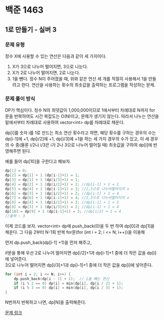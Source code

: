 # 백준 1463
## 1로 만들기 - 실버 3
### 문제 유형

정수 X에 사용할 수 있는 연산은 다음과 같이 세 가지이다.

1. X가 3으로 나누어 떨어지면, 3으로 나눈다.
2. X가 2로 나누어 떨어지면, 2로 나눈다.
3. 1을 뺀다.
정수 N이 주어졌을 때, 위와 같은 연산 세 개를 적절히 사용해서 1을 만들려고 한다. 연산을 사용하는 횟수의 최솟값을 출력하는 프로그램을 작성하는 문제.

### 문제 풀이 방식

DP가 핵심이다. 정수 N의 최댓값이 1,000,000이므로 1에서부터 차례대로 N까지 for문을 반복하여도 시간 복잡도는 O(N)이고, 문제가 생기지 않는다. 따라서 나누는 연산을 밑에서부터 차례대로 사용하여 vector\<int> dp를 차례대로 채운다.

dp[i]를 숫자 i를 1로 만드는 최소 연산 횟수라고 하면, 해당 횟수를 구하는 경우의 수는 dp[i-1]에 +1, dp[i/2]에 +1, dp[i/3]에 +1을 하는 세 가지 경우의 수가 있고, 이 세 경우의 수 중(물론 i/2나 i/3은 i가 2나 3으로 나누어 떨어질 때) 최솟값을 구하여 dp[i]에 반영해주면 된다. 

예를 들어 dp[10]을 구한다고 해보자.
~~~cpp
dp[1] = 0;
dp[2] = dp[1] + 1 (dp[i-1]+1) = 1; 
dp[3] = dp[1] + 1 (dp[i/3]+1) = 1;
dp[4] = dp[2] + 1 (dp[i/2]+1) = 2; //dp[i-1] + 1 = 2 
dp[5] = dp[4] + 1 (dp[i-1]+1) = 3; //2,3으로 나누어떨어지지 x
dp[6] = dp[3] + 1 (dp[i/2]+1) = 2; //dp[i-1] + 1 = 4
dp[7] = dp[6] + 1 (dp[i-1]+1) = 4; //2,3으로 나누어떨어지지 x
dp[8] = dp[4] + 1 (dp[i/2]+1) = 3; //dp[i-1] + 1 = 5
dp[9] = dp[3] + 1 (dp[i/3]+1) = 2; //dp[i-1] + 1 = 4
dp[10] = dp[9] + 1 (dp[i-1]+1) = 3; //dp[i/2] + 1 = 4
//출력 : 3
~~~

이제 코드를 보자. vector\<int> dp에 push_back(0)을 두 번 하여 dp[0]과 dp[1]을 채운다. 그 다음 2부터 N-1회 반복 for문(for (int i = 2; i <= N; i++))을 이용해

먼저 dp.push_back(dp[i-1] +1)을 먼저 해주고, 

if문을 통해 우선 2로 나누어 떨어지면 dp[i/2]+1과 dp[i-1]+1 중에 더 작은 값을 dp[i]에 넣어준다.   
3으로 나누어 떨어지면 dp[i/3]+1과 dp[i-1]+1 중에 더 작은 값을 dp[i]에 넣어준다.
~~~cpp
for (int i = 2; i <= N; i++) {
    dp.push_back(dp[i - 1] + 1);  // 1을 빼는 연산
    if (i % 2 == 0) dp[i] = min(dp[i], dp[i / 2] + 1);
    if (i % 3 == 0) dp[i] = min(dp[i], dp[i / 3] + 1);
}
~~~

N번까지 반복하고 나면, dp[N]을 출력해준다.

[문제 링크](https://github.com/tyshim0118/BJ-Codes/blob/main/*BJ1463.cpp)
